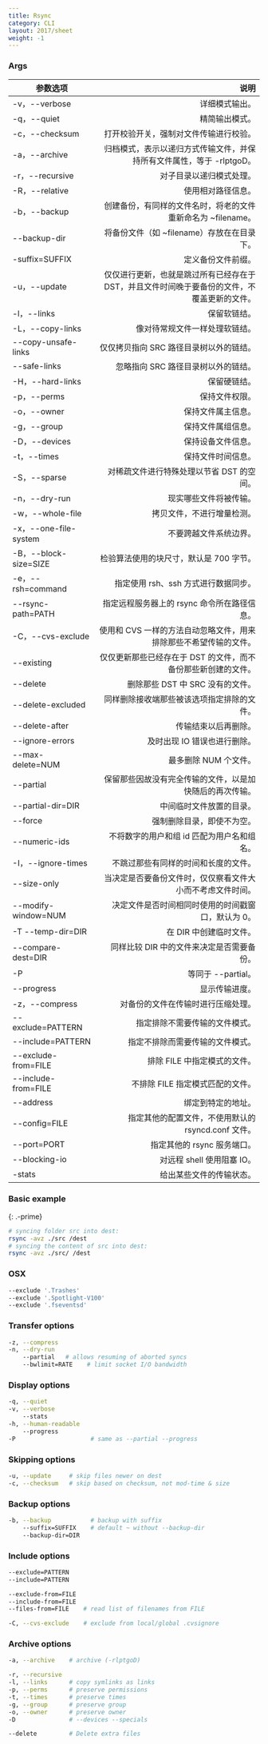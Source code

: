 ```yaml
---
title: Rsync
category: CLI
layout: 2017/sheet
weight: -1
---
```


### Args

| 参数选项              |                                                                                         说明 |
| --------------------- | -------------------------------------------------------------------------------------------: |
| -v，--verbose         |                                                                               详细模式输出。 |
| -q，--quiet           |                                                                               精简输出模式。 |
| -c，--checksum        |                                                       打开校验开关，强制对文件传输进行校验。 |
| -a，--archive         |                        归档模式，表示以递归方式传输文件，并保持所有文件属性，等于 -rlptgoD。 |
| -r，--recursive       |                                                                     对子目录以递归模式处理。 |
| -R，--relative        |                                                                           使用相对路径信息。 |
| -b，--backup          |                                 创建备份，有同样的文件名时，将老的文件重新命名为 ~filename。 |
| --backup-dir          |                                                   将备份文件（如 ~filename）存放在在目录下。 |
| -suffix=SUFFIX        |                                                                           定义备份文件前缀。 |
| -u，--update          | 仅仅进行更新，也就是跳过所有已经存在于 DST，并且文件时间晚于要备份的文件，不覆盖更新的文件。 |
| -l，--links           |                                                                                 保留软链结。 |
| -L，--copy-links      |                                                               像对待常规文件一样处理软链结。 |
| --copy-unsafe-links   |                                                      仅仅拷贝指向 SRC 路径目录树以外的链结。 |
| --safe-links          |                                                          忽略指向 SRC 路径目录树以外的链结。 |
| -H，--hard-links      |                                                                                 保留硬链结。 |
| -p，--perms           |                                                                               保持文件权限。 |
| -o，--owner           |                                                                           保持文件属主信息。 |
| -g，--group           |                                                                           保持文件属组信息。 |
| -D，--devices         |                                                                           保持设备文件信息。 |
| -t，--times           |                                                                           保持文件时间信息。 |
| -S，--sparse          |                                                    对稀疏文件进行特殊处理以节省 DST 的空间。 |
| -n，--dry-run         |                                                                       现实哪些文件将被传输。 |
| -w，--whole-file      |                                                                   拷贝文件，不进行增量检测。 |
| -x，--one-file-system |                                                                       不要跨越文件系统边界。 |
| -B，--block-size=SIZE |                                                      检验算法使用的块尺寸，默认是 700 字节。 |
| -e，--rsh=command     |                                                         指定使用 rsh、ssh 方式进行数据同步。 |
| --rsync-path=PATH     |                                                  指定远程服务器上的 rsync 命令所在路径信息。 |
| -C，--cvs-exclude     |                            使用和 CVS 一样的方法自动忽略文件，用来排除那些不希望传输的文件。 |
| --existing            |                                仅仅更新那些已经存在于 DST 的文件，而不备份那些新创建的文件。 |
| --delete              |                                                             删除那些 DST 中 SRC 没有的文件。 |
| --delete-excluded     |                                                   同样删除接收端那些被该选项指定排除的文件。 |
| --delete-after        |                                                                         传输结束以后再删除。 |
| --ignore-errors       |                                                                 及时出现 IO 错误也进行删除。 |
| --max-delete=NUM      |                                                                        最多删除 NUM 个文件。 |
| --partial             |                                     保留那些因故没有完全传输的文件，以是加快随后的再次传输。 |
| --partial-dir=DIR     |                                                                     中间临时文件放置的目录。 |
| --force               |                                                                   强制删除目录，即使不为空。 |
| --numeric-ids         |                                                   不将数字的用户和组 id 匹配为用户名和组名。 |
| -I，--ignore-times    |                                                         不跳过那些有同样的时间和长度的文件。 |
| --size-only           |                                   当决定是否要备份文件时，仅仅察看文件大小而不考虑文件时间。 |
| --modify-window=NUM   |                                           决定文件是否时间相同时使用的时间戳窗口，默认为 0。 |
| -T --temp-dir=DIR     |                                                                      在 DIR 中创建临时文件。 |
| --compare-dest=DIR    |                                                    同样比较 DIR 中的文件来决定是否需要备份。 |
| -P                    |                                                                           等同于 --partial。 |
| --progress            |                                                                               显示传输进度。 |
| -z，--compress        |                                                           对备份的文件在传输时进行压缩处理。 |
| --exclude=PATTERN     |                                                               指定排除不需要传输的文件模式。 |
| --include=PATTERN     |                                                             指定不排除而需要传输的文件模式。 |
| --exclude-from=FILE   |                                                                 排除 FILE 中指定模式的文件。 |
| --include-from=FILE   |                                                             不排除 FILE 指定模式匹配的文件。 |
| --address             |                                                                           绑定到特定的地址。 |
| --config=FILE         |                                          指定其他的配置文件，不使用默认的 rsyncd.conf 文件。 |
| --port=PORT           |                                                                  指定其他的 rsync 服务端口。 |
| --blocking-io         |                                                                   对远程 shell 使用阻塞 IO。 |
| -stats                |                                                                     给出某些文件的传输状态。 |

### Basic example

{: .-prime}

```bash
# syncing folder src into dest:
rsync -avz ./src /dest
# syncing the content of src into dest:
rsync -avz ./src/ /dest
```

### OSX

```bash
--exclude '.Trashes'
--exclude '.Spotlight-V100'
--exclude '.fseventsd'
```

### Transfer options

```bash
-z, --compress
-n, --dry-run
    --partial   # allows resuming of aborted syncs
    --bwlimit=RATE    # limit socket I/O bandwidth
```

### Display options

```bash
-q, --quiet
-v, --verbose
    --stats
-h, --human-readable
    --progress
-P                     # same as --partial --progress
```

### Skipping options

```bash
-u, --update     # skip files newer on dest
-c, --checksum   # skip based on checksum, not mod-time & size
```

### Backup options

```bash
-b, --backup           # backup with suffix
    --suffix=SUFFIX    # default ~ without --backup-dir
    --backup-dir=DIR
```

### Include options

```bash
--exclude=PATTERN
--include=PATTERN
```

```bash
--exclude-from=FILE
--include-from=FILE
--files-from=FILE    # read list of filenames from FILE
```

```bash
-C, --cvs-exclude    # exclude from local/global .cvsignore
```

### Archive options

```bash
-a, --archive    # archive (-rlptgoD)
```

```bash
-r, --recursive
-l, --links      # copy symlinks as links
-p, --perms      # preserve permissions
-t, --times      # preserve times
-g, --group      # preserve group
-o, --owner      # preserve owner
-D               # --devices --specials
```

```bash
--delete         # Delete extra files
```
